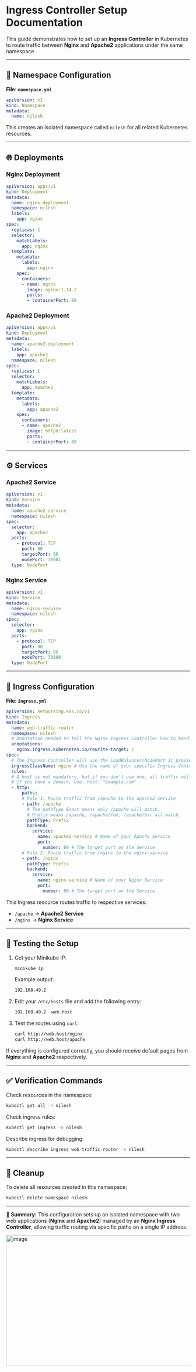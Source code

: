 # Ingress Controller Setup Documentation

This guide demonstrates how to set up an **Ingress Controller** in Kubernetes to route traffic between **Nginx** and **Apache2** applications under the same namespace.

---

## 🧩 Namespace Configuration

**File: `namespace.yml`**

```yaml
apiVersion: v1
kind: Namespace
metadata:
  name: nilesh
```

This creates an isolated namespace called `nilesh` for all related Kubernetes resources.

---

## 🌐 Deployments

### **Nginx Deployment**

```yaml
apiVersion: apps/v1
kind: Deployment
metadata:
  name: nginx-deployment
  namespace: nilesh
  labels:
    app: nginx
spec:
  replicas: 1
  selector:
    matchLabels:
      app: nginx
  template:
    metadata:
      labels:
        app: nginx
    spec:
      containers:
      - name: nginx
        image: nginx:1.14.2
        ports:
        - containerPort: 80
```

### **Apache2 Deployment**

```yaml
apiVersion: apps/v1
kind: Deployment
metadata:
  name: apache2-deployment
  labels:
    app: apache2
  namespace: nilesh
spec:
  replicas: 1
  selector:
    matchLabels:
      app: apache2
  template:
    metadata:
      labels:
        app: apache2
    spec:
      containers:
      - name: apache2
        image: httpd:latest
        ports:
        - containerPort: 80
```

---

## ⚙️ Services

### **Apache2 Service**

```yaml
apiVersion: v1
kind: Service
metadata:
  name: apache2-service
  namespace: nilesh
spec:
  selector:
    app: apache2
  ports:
    - protocol: TCP
      port: 80
      targetPort: 80
      nodePort: 30081
  type: NodePort
```

### **Nginx Service**

```yaml
apiVersion: v1
kind: Service
metadata:
  name: nginx-service
  namespace: nilesh
spec:
  selector:
    app: nginx
  ports:
    - protocol: TCP
      port: 80
      targetPort: 80
      nodePort: 30080
  type: NodePort
```

---

## 🚦 Ingress Configuration

**File: `ingress.yml`**

```yaml
apiVersion: networking.k8s.io/v1
kind: Ingress
metadata:
  name: web-traffic-router
  namespace: nilesh
  # Annotation needed to tell the Nginx Ingress Controller how to handle the path matching
  annotations:
    nginx.ingress.kubernetes.io/rewrite-target: /
spec:
  # The Ingress Controller will use the LoadBalancer/NodePort it provides
  ingressClassName: nginx # Use the name of your specific Ingress Controller
  rules:
  # A host is not mandatory, but if you don't use one, all traffic will match this rule.
  # If you have a domain, use: host: "example.com"
  - http:
      paths:
      # Rule 1: Route traffic from /apache to the apache2-service
      - path: /apache
        # The pathType Exact means only /apache will match.
        # Prefix means /apache, /apache/foo, /apache/bar all match.
        pathType: Prefix 
        backend:
          service:
            name: apache2-service # Name of your Apache Service
            port:
              number: 80 # The target port on the Service
      # Rule 2: Route traffic from /nginx to the nginx-service
      - path: /nginx
        pathType: Prefix
        backend:
          service:
            name: nginx-service # Name of your Nginx Service
            port:
              number: 80 # The target port on the Service
```

This Ingress resource routes traffic to respective services:

* `/apache` → **Apache2 Service**
* `/nginx` → **Nginx Service**

---

## 🧭 Testing the Setup

1. Get your Minikube IP:

   ```bash
   minikube ip
   ```

   Example output:

   ```bash
   192.168.49.2
   ```

2. Edit your `/etc/hosts` file and add the following entry:

   ```bash
   192.168.49.2  web.host
   ```

3. Test the routes using `curl`:

   ```bash
   curl http://web.host/nginx
   curl http://web.host/apache
   ```

If everything is configured correctly, you should receive default pages from **Nginx** and **Apache2** respectively.

---

## ✅ Verification Commands

Check resources in the namespace:

```bash
kubectl get all -n nilesh
```

Check ingress rules:

```bash
kubectl get ingress -n nilesh
```

Describe ingress for debugging:

```bash
kubectl describe ingress web-traffic-router -n nilesh
```

---

## 🧹 Cleanup

To delete all resources created in this namespace:

```bash
kubectl delete namespace nilesh
```

---

📘 **Summary:**
This configuration sets up an isolated namespace with two web applications (**Nginx** and **Apache2**) managed by an **Nginx Ingress Controller**, allowing traffic routing via specific paths on a single IP address.

<img width="539" height="358" alt="image" src="https://github.com/user-attachments/assets/3511b927-5626-4f54-95e8-f249c2b7448d" />

